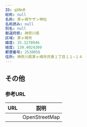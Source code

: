 ```yaml
---
ID: qXNnR
総称: null
名称: 茅ヶ崎サザン神社
名称読み: null
別名: null
都道府県: 神奈川県
区域: 茅ヶ崎市
緯度: 35.3270946
経度: 139.4024309
郵便番号: 2530056
住所: 神奈川県茅ヶ崎市共恵１丁目１１−１４
---
```


## その他

### 参考URL

| URL | 説明          |
| --- | ------------- |
|     | OpenStreetMap |
